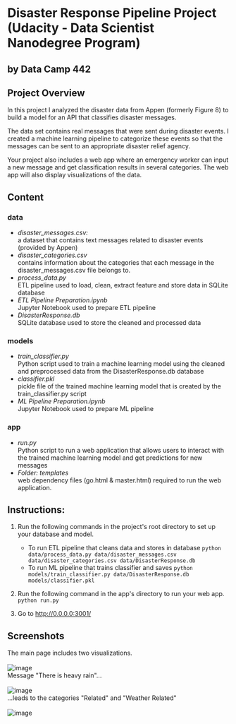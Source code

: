 # Disaster Response Pipeline Project (Udacity - Data Scientist Nanodegree Program)
## by Data Camp 442


## Project Overview

In this project I analyzed the disaster data from Appen (formerly Figure 8) to build a model for an API that classifies disaster messages.

The data set contains real messages that were sent during disaster events. I created a machine learning pipeline to categorize these events so that the messages can be sent to an appropriate disaster relief agency.

Your project also includes a web app where an emergency worker can input a new message and get classification results in several categories. 
The web app will also display visualizations of the data.


## Content

### data
- *disaster_messages.csv:*<br>
  a dataset that contains text messages related to disaster events (provided by Appen)
- *disaster_categories.csv*<br>
  contains information about the categories that each message in the disaster_messages.csv file belongs to.
- *process_data.py*<br>
  ETL pipeline used to load, clean, extract feature and store data in SQLite database
- *ETL Pipeline Preparation.ipynb*<br>
  Jupyter Notebook used to prepare ETL pipeline
- *DisasterResponse.db*<br>
  SQLite database used to store the cleaned and processed data

### models
- *train_classifier.py*<br>
  Python script used to train a machine learning model using the cleaned and preprocessed data from the DisasterResponse.db database
- *classifier.pkl*<br>
  pickle file of the trained machine learning model that is created by the train_classifier.py script 
- *ML Pipeline Preparation.ipynb*<br>
  Jupyter Notebook used to prepare ML pipeline

### app
- *run.py*<br>
  Python script to run a web application that allows users to interact with the trained machine learning model and get predictions for new messages
- *Folder: templates*<br>
  web dependency files (go.html & master.html) required to run the web application.

## Instructions:
1. Run the following commands in the project's root directory to set up your database and model.

    - To run ETL pipeline that cleans data and stores in database
        `python data/process_data.py data/disaster_messages.csv data/disaster_categories.csv data/DisasterResponse.db`
    - To run ML pipeline that trains classifier and saves
        `python models/train_classifier.py data/DisasterResponse.db models/classifier.pkl`

2. Run the following command in the app's directory to run your web app.
    `python run.py`

3. Go to http://0.0.0.0:3001/

## Screenshots
The main page includes two visualizations.<br>
<br>
![image](https://github.com/Datacamp442/UDACITY-Data-Scientist-Project-2/assets/154692077/c1a88b17-ac19-4e1f-8748-d279898094cf)
<br>
Message "There is heavy rain"...<br>
<br>
![image](https://github.com/Datacamp442/UDACITY-Data-Scientist-Project-2/assets/154692077/75e6d695-372f-47f6-b069-3b5cdbb68eae)
 <br>
...leads to the categories "Related" and "Weather Related"<br>
<br>
![image](https://github.com/Datacamp442/UDACITY-Data-Scientist-Project-2/assets/154692077/2e294d4f-427e-426c-9795-18be459dc2dc)


